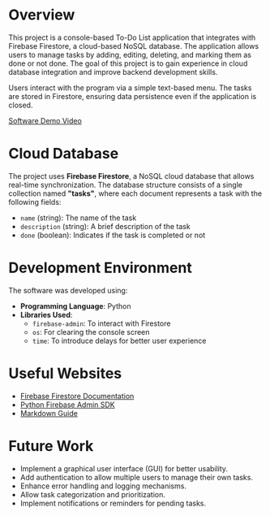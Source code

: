 # Overview

This project is a console-based To-Do List application that integrates with Firebase Firestore, a cloud-based NoSQL database. The application allows users to manage tasks by adding, editing, deleting, and marking them as done or not done. The goal of this project is to gain experience in cloud database integration and improve backend development skills.

Users interact with the program via a simple text-based menu. The tasks are stored in Firestore, ensuring data persistence even if the application is closed.

[Software Demo Video](https://youtu.be/LQmeO9jPiHE)

# Cloud Database

The project uses **Firebase Firestore**, a NoSQL cloud database that allows real-time synchronization. The database structure consists of a single collection named **"tasks"**, where each document represents a task with the following fields:

- `name` (string): The name of the task
- `description` (string): A brief description of the task
- `done` (boolean): Indicates if the task is completed or not

# Development Environment

The software was developed using:

- **Programming Language**: Python
- **Libraries Used**:
  - `firebase-admin`: To interact with Firestore
  - `os`: For clearing the console screen
  - `time`: To introduce delays for better user experience

# Useful Websites

- [Firebase Firestore Documentation](https://firebase.google.com/docs/firestore)
- [Python Firebase Admin SDK](https://firebase.google.com/docs/admin/setup)
- [Markdown Guide](https://www.markdownguide.org/)

# Future Work

- Implement a graphical user interface (GUI) for better usability.
- Add authentication to allow multiple users to manage their own tasks.
- Enhance error handling and logging mechanisms.
- Allow task categorization and prioritization.
- Implement notifications or reminders for pending tasks.
